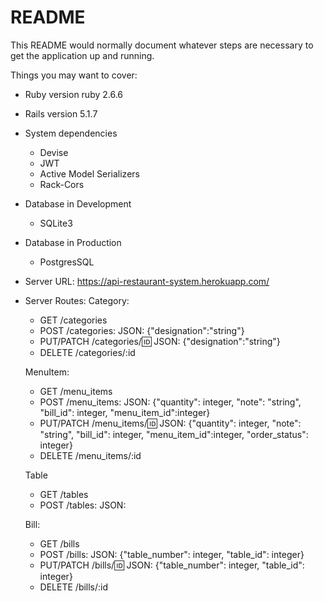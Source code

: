 # README

This README would normally document whatever steps are necessary to get the
application up and running.

Things you may want to cover:

* Ruby version ruby 2.6.6
* Rails version 5.1.7

* System dependencies
  - Devise
  - JWT
  - Active Model Serializers
  - Rack-Cors

* Database in Development
  - SQLite3

* Database in Production
  - PostgresSQL

* Server URL: https://api-restaurant-system.herokuapp.com/

* Server Routes:
  Category:
  - GET /categories
  - POST /categories:
    JSON: {"designation":"string"}
  - PUT/PATCH /categories/:id:
    JSON: {"designation":"string"} 
  - DELETE /categories/:id
  
  MenuItem:
  - GET /menu_items
  - POST /menu_items:
    JSON: {"quantity": integer, "note": "string", "bill_id": integer, "menu_item_id":integer}
  - PUT/PATCH /menu_items/:id:
    JSON: {"quantity": integer, "note": "string", "bill_id": integer, "menu_item_id":integer, "order_status": integer}
  - DELETE /menu_items/:id

  Table
  - GET /tables
  - POST /tables:
    JSON: 

  Bill:
  - GET /bills
  - POST /bills:
    JSON: {"table_number": integer, "table_id": integer}
  - PUT/PATCH /bills/:id:
    JSON: {"table_number": integer, "table_id": integer}
  - DELETE /bills/:id


   


